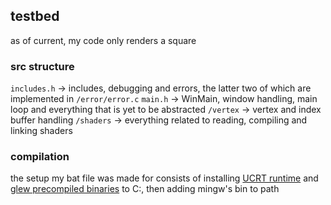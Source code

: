 ## testbed

as of current, my code only renders a square

### src structure
`includes.h` -> includes, debugging and errors, the latter two of which are implemented in `/error/error.c`
`main.h` -> WinMain, window handling, main loop and everything that is yet to be abstracted
`/vertex` -> vertex and index buffer handling
`/shaders` -> everything related to reading, compiling and linking shaders

### compilation
the setup my bat file was made for consists of installing [UCRT runtime](https://winlibs.com/) and [glew precompiled binaries](https://glew.sourceforge.net/) to C:\, then adding mingw's bin to path